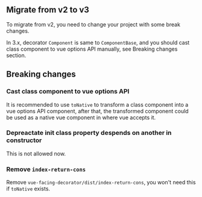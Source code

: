 ## Migrate from v2 to v3

To migrate from v2, you need to change your project with some break changes.

In 3.x, decorator `Component` is same to `ComponentBase`, and you should cast class component to vue options API manually, see Breaking changes section.

## Breaking changes

### Cast class component to vue options API

It is recommended to use `toNative` to transform a class component into a vue options API component, after that, the transformed component could be used as a native vue component in where vue accepts it.

[](./from-v2-to-v3-breaking-changes-toNative.ts ':include :type=code typescript')

### Depreactate init class property despends on another in constructor

This is not allowed now.

[](./from-v2-to-v3-breaking-changes-classProperty.ts ':include :type=code typescript')

### Remove `index-return-cons`

Remove `vue-facing-decorator/dist/index-return-cons`, you won't need this if `toNative` exists.
